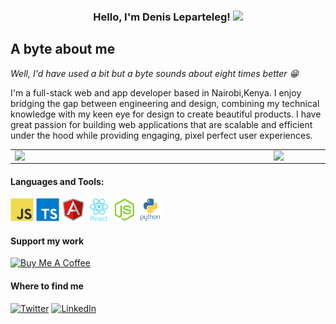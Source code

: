 <!-- NOT DONEeee YET UNDER CONSTR --> 

<h3 align="center">
 Hello, I'm Denis Leparteleg!
  <img src="https://media.giphy.com/media/hvRJCLFzcasrR4ia7z/giphy.gif" width="28"> 
</h3>

## A byte about me
*Well, I'd have used a bit but a byte sounds about eight times better :grin:*

I'm a full-stack web and app developer based in Nairobi,Kenya. I enjoy bridging the gap between engineering and design, combining my technical knowledge with my keen eye for design to create beautiful products. I have great passion for building web applications that are scalable and efficient under the hood while providing engaging, pixel perfect user experiences.
<center>
<table>
  <tr>
      <td><img width="400px" align="left" src="https://github-readme-stats.vercel.app/api/top-langs/?username=Denis-leparteleg&hide=html&layout=compact&show_icons=true&theme=tokyonight" /></td>
      <td><img width="495px" align="left" src="https://github-readme-stats.vercel.app/api?username=Denis-leparteleg&hide=stars,contribs&count_private=true&show_icons=true&theme=tokyonight&hide_border=ture&hide_title=true" /></td>
</table>
</center>

 #### Languages and Tools:
<img src="https://github.com/devicons/devicon/blob/master/icons/javascript/javascript-original.svg" alt="JavaScript logo" width="37px" height="37px" /> <img 
src="https://github.com/devicons/devicon/blob/master/icons/typescript/typescript-original.svg" alt="Typescript" width="37px" height="37px" /> <img 
src="https://github.com/devicons/devicon/blob/master/icons/angularjs/angularjs-original.svg" alt="AngularJS" width="37px" height="37px" /> <img                                                                                                                                   src="https://github.com/devicons/devicon/blob/master/icons/react/react-original-wordmark.svg" alt="React" width="37px" height="37px" /> <img src="https://github.com/devicons/devicon/blob/master/icons/nodejs/nodejs-original.svg" alt="NodeJS" width="37px" height="37px" /> <img src="https://github.com/devicons/devicon/blob/master/icons/python/python-original-wordmark.svg" alt="Java" width="37px" height="37px" />



#### Support my work
<a href="https://www.buymeacoffee.com/denisleparteleg" target="_blank"><img src="https://cdn.buymeacoffee.com/buttons/v2/default-yellow.png" alt="Buy Me A Coffee" style="height: 41px !important;width: 175px !important;" ></a>


#### Where to find me
<p></a> <a href="https://twitter.com/denisleparteleg" target="_blank"><img alt="Twitter" src="https://img.shields.io/badge/twitter-%231DA1F2.svg?&style=for-the-badge&logo=twitter&logoColor=white" /></a> <a href="https://ke.linkedin.com/in/denis-leparteleg-a47410117" target="_blank"><img alt="LinkedIn" src="https://img.shields.io/badge/linkedin-%230077B5.svg?&style=for-the-badge&logo=linkedin&logoColor=white" /></a>  
</p>

<br />
<br />



